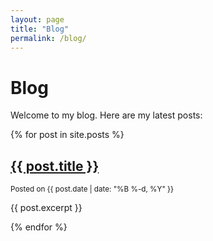```yaml
---
layout: page
title: "Blog"
permalink: /blog/
---
```

# Blog

Welcome to my blog. Here are my latest posts:

{% for post in site.posts %}
<article>
  <h2><a href="{{ post.url }}">{{ post.title }}</a></h2>
  <small>Posted on {{ post.date | date: "%B %-d, %Y" }}</small>
  <p>{{ post.excerpt }}</p>
</article>
{% endfor %}